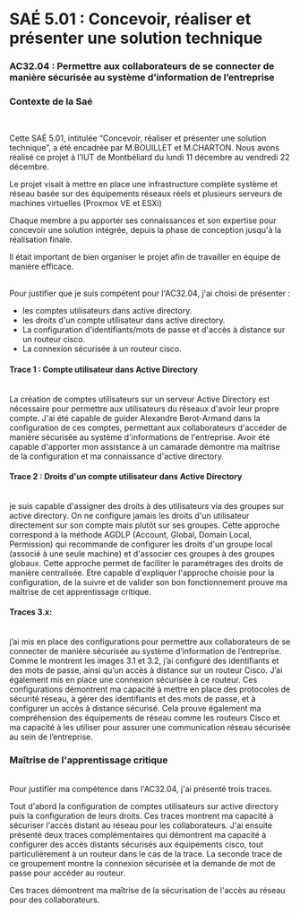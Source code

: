 # SAÉ 5.01 : Concevoir, réaliser et présenter une solution technique
###    AC32.04 : Permettre aux collaborateurs de se connecter de manière sécurisée au système d’information de l’entreprise
### Contexte de la Saé
<br/>

Cette SAÉ 5.01, intitulée “Concevoir, réaliser et présenter une solution technique”, a été encadrée par M.BOUILLET et M.CHARTON. Nous avons réalisé ce projet à l’IUT de Montbéliard du lundi 11 décembre au vendredi 22 décembre.

Le projet visait à mettre en place une infrastructure complète système et réseau basée sur des équipements réseaux réels et plusieurs serveurs de machines virtuelles (Proxmox VE et ESXi)

Chaque membre a pu apporter ses connaissances et son expertise pour concevoir une solution intégrée, depuis la phase de conception jusqu'à la réalisation finale.

Il était important de bien organiser le projet afin de travailler en équipe de manière efficace.



<br/>Pour justifier que je suis compétent pour l'AC32.04, j'ai choisi de présenter :
- les comptes utilisateurs dans active directory.
- les droits d'un compte utilisateur dans active directory.
- La configuration d'identifiants/mots de passe et d'accès à distance sur un routeur cisco.
- La connexion sécurisée à un routeur cisco.

#### Trace 1 : Compte utilisateur dans Active Directory
<br/>
La création de comptes utilisateurs sur un serveur Active Directory est nécessaire pour permettre aux utilisateurs du réseaux d'avoir leur propre compte.
J'ai été capable de guider Alexandre Berot-Armand dans la configuration de ces comptes, permettant aux collaborateurs d'accéder de manière sécurisée au système d'informations de l'entreprise.
Avoir été capable d'apporter mon assistance à un camarade démontre ma maîtrise de la configuration et ma connaissance d'active directory.
<br/>

#### Trace 2 : Droits d'un compte utilisateur dans Active Directory 
<br/>
je suis capable d'assigner des droits à des utilisateurs via des groupes sur active directory.
On ne configure jamais les droits d'un utilisateur directement sur son compte mais plutôt sur ses groupes.
Cette approche correspond à la méthode AGDLP (Account, Global, Domain Local, Permission) qui recommande de configurer les droits d'un groupe local (associé à une seule machine) et d'associer ces groupes à des groupes globaux.
Cette approche permet de faciliter le paramétrages des droits de manière centralisée. 
Etre capable d'expliquer l'approche choisie pour la configuration, de la suivre et de valider son bon fonctionnement prouve ma maîtrise de cet apprentissage critique.
<br/>

#### Traces 3.x:
<br/>
j’ai mis en place des configurations pour permettre aux collaborateurs de se connecter de manière sécurisée au système d’information de l’entreprise.
Comme le montrent les images 3.1 et 3.2, j’ai configuré des identifiants et des mots de passe, ainsi qu’un accès à distance sur un routeur Cisco.
J’ai également mis en place une connexion sécurisée à ce routeur. 
Ces configurations démontrent ma capacité à mettre en place des protocoles de sécurité réseau, à gérer des identifiants et des mots de passe, et à configurer un accès à distance sécurisé. 
Cela prouve également ma compréhension des équipements de réseau comme les routeurs Cisco et ma capacité à les utiliser pour assurer une communication réseau sécurisée au sein de l’entreprise.
<br/>

### Maîtrise de l'apprentissage critique
<br/>
Pour justifier ma compétence dans l'AC32.04, j'ai présenté trois traces.

Tout d'abord la configuration de comptes utilisateurs sur active directory puis la configuration de leurs droits. Ces traces montrent ma capacité à sécuriser l'accès distant au réseau pour les collaborateurs.
J'ai ensuite présenté deux traces complémentaires qui démontrent ma capacité à configurer des accès distants sécurisés aux équipements cisco, tout particulièrement à un routeur dans le cas de la trace.
La seconde trace de ce groupement montre la connexion sécurisée et la demande de mot de passe pour accéder au routeur.

Ces traces démontrent ma maîtrise de la sécurisation de l'accès au réseau pour des collaborateurs.


